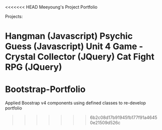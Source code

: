 <<<<<<< HEAD
Meeyoung's Project Portfolio

Projects:

Hangman (Javascript)
Psychic Guess (Javascript)
Unit 4 Game - Crystal Collector (JQuery)
Cat Fight RPG (JQuery)
=======
# Bootstrap-Portfolio

Applied Boostrap v4 components using defined classes to re-develop portfolio
>>>>>>> 6b2c08d17b91945fb177f91a46450e21509d526c

